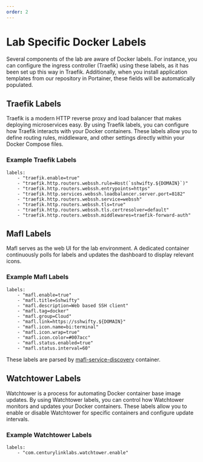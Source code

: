 ```yaml
---
order: 2
---
```


# Lab Specific Docker Labels

Several components of the lab are aware of Docker labels. For instance, you can configure the ingress controller (Traefik) using these labels, as it has been set up this way in Traefik. Additionally, when you install application templates from our repository in Portainer, these fields will be automatically populated.

## Traefik Labels

Traefik is a modern HTTP reverse proxy and load balancer that makes deploying microservices easy. By using Traefik labels, you can configure how Traefik interacts with your Docker containers. These labels allow you to define routing rules, middleware, and other settings directly within your Docker Compose files.

### Example Traefik Labels

```docker
labels:
    - "traefik.enable=true"
    - "traefik.http.routers.webssh.rule=Host(`sshwifty.${DOMAIN}`)"
    - "traefik.http.routers.webssh.entrypoints=https"
    - "traefik.http.services.webssh.loadbalancer.server.port=8182"
    - "traefik.http.routers.webssh.service=webssh"
    - "traefik.http.routers.webssh.tls=true"
    - "traefik.http.routers.webssh.tls.certresolver=default"
    - "traefik.http.routers.webssh.middlewares=traefik-forward-auth"
```

## Mafl Labels

Mafl serves as the web UI for the lab environment. A dedicated container continuously polls for labels and updates the dashboard to display relevant icons.

### Example Mafl Labels

```docker
labels:
    - "mafl.enable=true"
    - "mafl.title=Sshwifty"
    - "mafl.description=Web based SSH client"
    - "mafl.tag=docker"
    - "mafl.group=Cloud"
    - "mafl.link=https://sshwifty.${DOMAIN}"
    - "mafl.icon.name=bi:terminal"
    - "mafl.icon.wrap=true"
    - "mafl.icon.color=#007acc"
    - "mafl.status.enabled=true"
    - "mafl.status.interval=60"
```

These labels are parsed by [mafl-service-discovery](https://github.com/newpush-labs/mafl-service-discovery) container.

## Watchtower Labels

Watchtower is a process for automating Docker container base image updates. By using Watchtower labels, you can control how Watchtower monitors and updates your Docker containers. These labels allow you to enable or disable Watchtower for specific containers and configure update intervals.

### Example Watchtower Labels

```docker
labels:
    - "com.centurylinklabs.watchtower.enable"
```